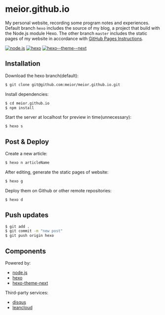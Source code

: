 # meior.github.io
My personal website, recording some program notes and experiences. Default branch `hexo` includes the source of my blog, a project that build with the Node.js module Hexo. The other branch `master` includes the static pages of my website in accordance with [GitHub Pages Instructions](https://help.github.com/articles/configuring-a-publishing-source-for-github-pages/).

[![node.js](https://img.shields.io/badge/node-4.6.2-brightgreen.svg)](https://github.com/nodejs/node)
[![hexo](https://img.shields.io/badge/hexo-3.2.0-brightgreen.svg)](https://github.com/hexojs/hexo)
[![hexo--theme--next](https://img.shields.io/badge/hexo--theme--next-0.5.0-brightgreen.svg)](https://github.com/iissnan/hexo-theme-next)

## Installation
Download the hexo branch(default):
```sh
$ git clone git@github.com:meior/meior.github.io.git
```

Install dependencies:
```sh
$ cd meior.github.io
$ npm install
```

Start the server at localhost for preview in time(unnecessary):
```sh
$ hexo s
```

## Post & Deploy
Create a new article:
```sh
$ hexo n articleName
```

After editing, generate the static pages of website:
```sh
$ hexo g
```

Deploy them on Github or other remote repositories:
```sh
$ hexo d
```

## Push updates
```sh
$ git add .
$ git commit -m "new post"
$ git push origin hexo
```

## Components
Powered by:
- [node.js](https://nodejs.org)
- [hexo](https://hexo.io)
- [hexo-theme-next](http://theme-next.iissnan.com)

Third-party services:
- [disqus](https://disqus.com)
- [leancloud](https://leancloud.cn)
